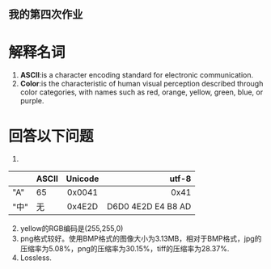## 我的第四次作业
# 解释名词
1. **ASCII**:is a character encoding standard for electronic communication. 
2. **Color**:is the characteristic of human visual perception described through color categories, with names such as red, orange, yellow, green, blue, or purple. 

# 回答以下问题
1. 
|      | ASCII         | Unicode           | utf-8  |
| ---- | ------------- |:-----------------:| ------:|
| "A"  |        65     |  0x0041 |      0x41     |
| "中" |  无           |  0x4E2D  | D6D0 4E2D E4 B8 AD |

2. yellow的RGB编码是(255,255,0)
3. png格式较好。使用BMP格式的图像大小为3.13MB，相对于BMP格式，jpg的压缩率为5.08%，png的压缩率为30.15%，tiff的压缩率为28.37%.
4. Lossless.